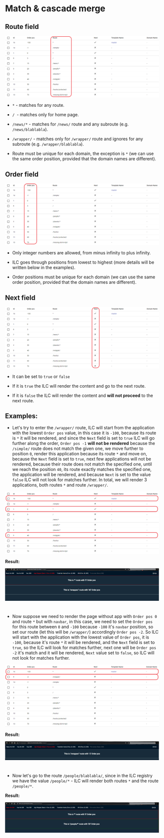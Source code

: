 # Match & cascade merge

## Route field
![ILC registry route](./assets/route-field.png)

- `*` - matches for any route.

- `/ `- matches only for home page.

- `/news/*` - matches for `/news/` route and any subroute (e.g. `/news/blablabla`).

- `/wrapper/` - matches only for `/wrapper/` route and ignores for any subroute (e.g. `/wrapper/blablabla`).

- Route must be unique for each domain, the exception is `*` (we can use the same order position, provided that the domain names are different).

## Order field
![ILC registry Order field](./assets/order-field.png)

- Only integer numbers are allowed, from minus infinity to plus infinity.

- ILC goes through positions from lowest to highest (more details will be written below in the examples).

- Order positions must be unique for each domain (we can use the same order position, provided that the domain names are different).

## Next field
![ILC registry Next field](./assets/next-field.png)

- It can be set to `true` or `false`

- If it is `true` the ILC will render the content and go to the next route.

- If it is `false` the ILC will render the content and **will not proceed** to the next route.

## Examples:

- Let's try to enter the `/wrapper/` route, ILC will start from the application with the lowest `Order pos` value,
in this case it is `-100`, because its route is `*` it will be rendered, and since the `Next` field is set to `true` ILC will go further along the order, `Order pos -1` **will not be rendered** because the `/simple/` route does not match the given one, we move further to position `0`, render this application because its route `*` and move on, because the `Next` field is set to `true`, next few applications will not be rendered, because their route does not match the specified one, until we reach the position `40`, its route exactly matches the specified one, the application will be rendered, and because `Next` is set to the value `false` ILС will not look for matches further. In total, we will render 3 applications, both routes `*` and route `/wrapper/`.

![ILC registry second example](./assets/first-case-route.png)

**Result:**

![ILC registry second example result](./assets/first-case-result.png)

#

- Now suppose we need to render the page without app with `Order pos 0` and route `*` but with `navbar`, in this case, we need to set the `Order pos` for this route between `0` and `-100` because `-100` it's `navbar` position, so set our route (let this will be `/wrapper/`) accordingly `Order pos -2`. So ILC will start with the application with the lowest value of `Order pos`, it is `-100`, because it's route `*` it will be rendered, and the `Next` field is set to `true`, so the ILC will look for matches further, next one will be `Order pos -2` it's match and it will be rendered, `Next` value set to `false`, so ILС will not look for matches further.

![ILC registry first example](./assets/route2.png)

**Result:**

![ILC registry first example result](./assets/second-case-result.png)

#

- Now let's go to the route `/people/blablabla/`, since in the ILC registry we have the value `/people/*` - ILC will render both routes `*` and the route `/people/*`.

**Result:**

![ILC registry third example result](./assets/third-case-result.png)





